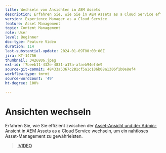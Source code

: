 ```yaml
---
title: Wechseln von Ansichten in AEM Assets
description: Erfahren Sie, wie Sie in AEM Assets as a Cloud Service effizient zwischen Ansichten wechseln und so ein nahtloses Asset-Management gewährleisten können.
version: Experience Manager as a Cloud Service
feature: Asset Management
topic: Content Management
role: User
level: Beginner
doc-type: Feature Video
duration: 114
last-substantial-update: 2024-01-09T00:00:00Z
jira: KT-14756
thumbnail: 3426806.jpeg
exl-id: f7beeb11-432e-4831-a17a-afaeb94ef4e9
source-git-commit: 48433a5367c281cf5a1c106b08a1306f1b0e8ef4
workflow-type: tm+mt
source-wordcount: '49'
ht-degree: 100%

---
```


# Ansichten wechseln

Erfahren Sie, wie Sie effizient zwischen der [Asset-Ansicht und der Admin-Ansicht](https://experienceleague.adobe.com/docs/experience-manager-cloud-service/content/assets/overview.html?lang=de#persona-based-experiences) in AEM Assets as a Cloud Service wechseln, um ein nahtloses Asset-Management zu gewährleisten.

>[!VIDEO](https://video.tv.adobe.com/v/3426806/?learn=on)
